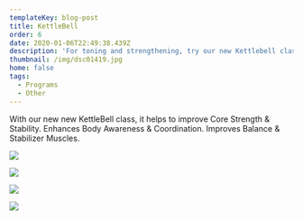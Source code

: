 ```yaml
---
templateKey: blog-post
title: KettleBell
order: 6
date: 2020-01-06T22:49:38.439Z
description: 'For toning and strengthening, try our new Kettlebell class! '
thumbnail: /img/dsc01419.jpg
home: false
tags:
  - Programs
  - Other
---
```

With our new new KettleBell class, it helps to improve Core Strength & Stability. Enhances Body Awareness & Coordination. Improves Balance & Stabilizer Muscles.

![](/img/dsc00634.jpg)

![](/img/dsc00524.jpg)

![](/img/dsc01268.jpg)

![](/img/dsc01268.jpg)
